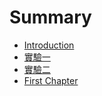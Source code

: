 # Summary

* [Introduction](README.md)
* [實驗一](shi-yan-yi.md)
* [實驗二](shi-yan-er.md)
* [First Chapter](chapter1.md)


